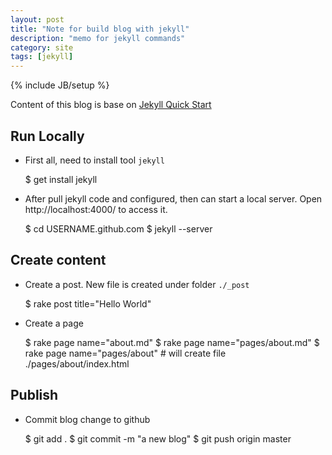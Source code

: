 ```yaml
---
layout: post
title: "Note for build blog with jekyll"
description: "memo for jekyll commands"
category: site
tags: [jekyll]
---
```

{% include JB/setup %}

Content of this blog is base on [Jekyll Quick Start](http://jekyllbootstrap.com/usage/jekyll-quick-start.html)

## Run Locally ##

- First all, need to install tool `jekyll`

    $ get install jekyll

- After pull jekyll code and configured, then can start a local server. Open http://localhost:4000/ to access it.

    $ cd USERNAME.github.com
    $ jekyll --server


## Create content ##

- Create a post. New file is created under folder `./_post`

    $ rake post title="Hello World"

- Create a page

    $ rake page name="about.md"
    $ rake page name="pages/about.md"
    $ rake page name="pages/about"    # will create file ./pages/about/index.html

## Publish ##

- Commit blog change to github

    $ git add .
    $ git commit -m "a new blog"
    $ git push origin master



